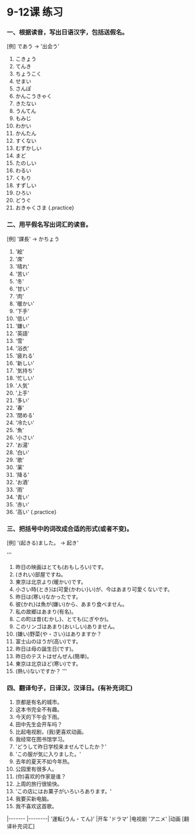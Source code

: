 # 9-12课 练习

<style>
ol.practice {
    counter-reset: list-num;
    padding-left: 0;
}

ol.practice > li {
    display: inline-block;
    min-width: 10em;
}

ol.practice > li::before {
    display: inline-block;
    counter-increment: list-num;
    content: counter(list-num) ".";
    min-width: 1.5em;
    text-align: right;
    margin-right: 0.5em;
}
</style>

### 一、根据读音，写出日语汉字，包括送假名。
[例] であう → '出会う'
1. こきょう
1. てんき
1. ちょうこく
1. せまい
1. さんぽ
1. かんこうきゃく
1. きたない
1. うんてん
1. もみじ
1. わかい
1. かんたん
1. すくない
1. むずかしい
1. まど
1. たのしい
1. わるい
1. くもり
1. すずしい
1. ひろい
1. どうぐ
1. おきゃくさま
{.practice}


### 二、用平假名写出词汇的读音。
[例] '課長' → かちょう
1. '絵'
1. '席'
1. '晴れ'
1. '苦い'
1. '冬'
1. '甘い'
1. '肉'
1. '暖かい'
1. '下手'
1. '低い'
1. '嫌い'
1. '英語'
1. '雪'
1. '浴衣'
1. '疲れる'
1. '新しい'
1. '気持ち'
1. '忙しい'
1. '人気'
1. '上手'
1. '多い'
1. '春'
1. '閉める'
1. '冷たい'
1. '魚'
1. '小さい'
1. 'お湯'
1. '白い'
1. '歌'
1. '薬'
1. '降る'
1. 'お酒'
1. '雨'
1. '青い'
1. '赤い'
1. '高い'
{.practice}

### 三、把括号中的词改成合适的形式(或者不变)。
[例] '(起きる)ました。 → 起き'

'''
1. 昨日の映画はとても(おもしろい)です。
1. (きれい)部屋ですね。
1. 東京は北京より(暖かい)です。
1. 小さい時{とき}は(可愛{かわい}い)が、今はあまり可愛くないです。
1. 昨日は(寒い)なかったです。
1. 彼{かれ}は魚が(嫌い)から、あまり食べません。
1. 私の故郷はあまり(有名)。
1. この町は昔{むかし}、とても(にぎやか)。
1. このリンゴはあまり(おいしい)ありません。
1. (嫌い)野菜{や・さい}はありますか？
1. 富士山のほうが(高い)です。
1. 昨日は母の誕生日(です)。
1. 昨日のテストはぜんぜん(簡単)。
1. 東京は北京ほど(寒い)です。
1. (熱い)ないですか？
'''

### 四、翻译句子，日译汉，汉译日。(有补充词汇)

1. 京都是有名的城市。
1. 这本书完全不有趣。
1. 今天的下午会下雨。
1. 田中先生会开车吗？
1. 比起电视剧，(我)更喜欢动画。
1. 我经常在图书馆学习。
1. 'どうして昨日学校来ませんでしたか？'
1. 'この服が気に入りました。'
1. 去年的夏天不如今年热。
1. 公园里有很多人。
1. (你)喜欢的作家是谁？
1. 上周的旅行很愉快。
1. 'この店にはお菓子がいろいろあります。'
1. 我要买新电脑。
1. 我不喜欢这首歌。

|-------           |--------|
'運転{うん・てん}'  |开车
'ドラマ'           |电视剧
'アニメ'           |动画
[翻译补充词汇]